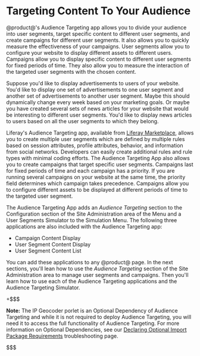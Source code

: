 # Targeting Content To Your Audience [](id=targeting-content-to-your-audience)

@product@'s Audience Targeting app allows you to divide your audience into user
segments, target specific content to different user segments, and create
campaigns for different user segments. It also allows you to quickly measure the
effectiveness of your campaigns. User segments allow you to configure your
website to display different assets to different users. Campaigns allow you to
display specific content to different user segments for fixed periods of time.
They also allow you to measure the interaction of the targeted user segments
with the chosen content.

Suppose you'd like to display advertisements to users of your website. You'd
like to display one set of advertisements to one user segment and another set of
advertisements to another user segment. Maybe this should dynamically change
every week based on your marketing goals. Or maybe you have created several sets
of news articles for your website that would be interesting to different user
segments. You'd like to display news articles to users based on all the user
segments to which they belong. 
 
Liferay's Audience Targeting app, available from [Liferay Marketplace](http://www.liferay.com/marketplace),
allows you to create multiple user segments which are defined by multiple rules
based on session attributes, profile attributes, behavior, and information from
social networks. Developers can easily create additional rules and rule types
with minimal coding efforts. The Audience Targeting App also allows you to
create campaigns that target specific user segments. Campaigns last for fixed
periods of time and each campaign has a priority. If you are running several
campaigns on your website at the same time, the priority field determines which
campaign takes precedence. Campaigns allow you to configure different assets to
be displayed at different periods of time to the targeted user segment.
 
The Audience Targeting App adds an *Audience Targeting* section to the
Configuration section of the Site Administration area of the Menu and a User
Segments Simulator to the Simulation Menu. The following three applications are
also included with the Audience Targeting app:

- Campaign Content Display
- User Segment Content Display
- User Segment Content List

You can add these applications to any @product@ page. In the next sections,
you'll lean how to use the *Audience Targeting* section of the Site
Administration area to manage user segments and campaigns. Then you'll learn how
to use each of the Audience Targeting applications and the Audience Targeting
Simulator.

+$$$

**Note:** The IP Geocoder porlet is an Optional Dependency of Audience Targeting
and while it is not required to deploy Audience Targeting, you will need it to
access the full functionality of Audience Targeting. For more information on
Optional Dependencies, see our
[Declaring Optional Import Package Requirements](/develop/tutorials/-/knowledge_base/7-0/declaring-optional-import-package-requirements) troubleshooting page.

$$$

